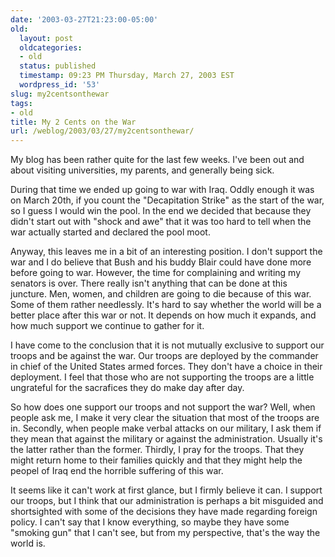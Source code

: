 ```yaml
---
date: '2003-03-27T21:23:00-05:00'
old:
  layout: post
  oldcategories:
  - old
  status: published
  timestamp: 09:23 PM Thursday, March 27, 2003 EST
  wordpress_id: '53'
slug: my2centsonthewar
tags:
- old
title: My 2 Cents on the War
url: /weblog/2003/03/27/my2centsonthewar/
---
```


My blog has been rather quite for the last few weeks.  I've been out and about visiting universities, my parents, and generally being sick.

During that time we ended up going to war with Iraq.  Oddly enough it was on March 20th, if you count the "Decapitation Strike" as the start of the war, so I guess I would win the pool.  In the end we decided that because they didn't start out with "shock and awe" that it was too hard to tell when the war actually started and declared the pool moot.

Anyway, this leaves me in a bit of an interesting position.  I don't support the war and I do believe that Bush and his buddy Blair could have done more before going to war.  However, the time for complaining and writing my senators is over.  There really isn't anything that can be done at this juncture.  Men, women, and children are going to die because of this war.  Some of them rather needlessly.  It's hard to say whether the world will be a better place after this war or not.  It depends on how much it expands, and how much support we continue to gather for it.

I have come to the conclusion that it is not mutually exclusive to support our troops and be against the war.  Our troops are deployed by the commander in chief of the United States armed forces.  They don't have a choice in their deployment.  I feel that those who are not supporting the troops are a little ungrateful for the sacrafices they do make day after day.

So how does one support our troops and not support the war?  Well, when people ask me, I make it very clear the situation that most of the troops are in.  Secondly, when people make verbal attacks on our military, I ask them if they mean that against the military or against the administration.  Usually it's the latter rather than the former.  Thirdly, I pray for the troops.  That they might return home to their families quickly and that they might help the peopel of Iraq end the horrible suffering of this war.

It seems like it can't work at first glance, but I firmly believe it can.  I support our troops, but I think that our administration is perhaps a bit misguided and shortsighted with some of the decisions they have made regarding foreign policy.  I can't say that I know everything, so maybe they have some "smoking gun" that I can't see, but from my perspective, that's the way the world is.
